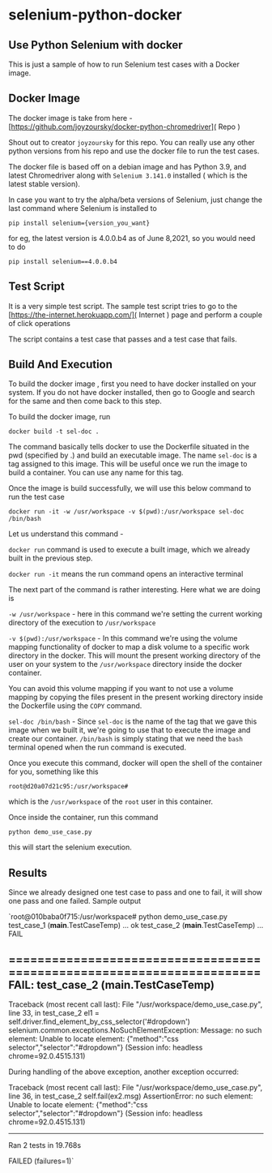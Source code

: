 # selenium-python-docker
## Use Python Selenium with docker

This is just a sample of how to run Selenium test cases with a Docker image.

## Docker Image
The docker image is take from here - [https://github.com/joyzoursky/docker-python-chromedriver]( Repo )

Shout out to creator `joyzoursky` for this repo. You can really use any other python versions from his repo and
use the docker file to run the test cases.

The docker file is based off on a debian image and has Python 3.9, and latest Chromedriver along with
`Selenium 3.141.0` installed ( which is the latest stable version).

In case you want to try the alpha/beta versions of Selenium, just change the last command where Selenium is installed 
to

`pip install selenium={version_you_want}`

for eg, the latest version is 4.0.0.b4 as of June 8,2021, so you would need to do

`pip install selenium==4.0.0.b4`


## Test Script

It is a very simple test script. The sample test script tries to go to the
[https://the-internet.herokuapp.com/]( Internet ) page and perform a couple of click operations

The script contains a test case that passes and a test case that fails.

## Build And Execution
To build the docker image , first you need to have docker installed on your system. If you do not have docker installed,
then go to Google and search for the same and then come back to this step.

To build the docker image, run

`docker build -t sel-doc .`

The command basically tells docker to use the Dockerfile situated in the pwd (specified by .) and build an executable 
image.
The name `sel-doc` is a tag assigned to this image. This will be useful once we run the image to build a container.
You can use any name for this tag.


Once the image is build successfully, we will use this below command to run the test case

`docker run -it -w /usr/workspace -v $(pwd):/usr/workspace sel-doc /bin/bash`

Let us understand this command -

`docker run` command is used to execute a built image, which we already built in the previous step.

`docker run -it` means the run command opens an interactive terminal

The next part of the command is rather interesting. Here what we are doing is

`-w /usr/workspace` - here in this command we're setting the current working directory of the execution to
`/usr/workspace`

`-v $(pwd):/usr/workspace` - In this command we're using the volume mapping functionality of docker to map a 
disk volume to a specific work directory in the docker. This will mount the present working directory of the user
on your system to the `/usr/workspace` directory inside the docker container.

You can avoid this volume mapping if you want to not use a volume mapping by copying the files present in the 
present working directory inside the Dockerfile using the `COPY` command.


`sel-doc /bin/bash` - Since `sel-doc` is the name of the tag that we gave this image when we built it, we're going
to use that to execute the image and create our container. `/bin/bash` is simply stating that we need the `bash` 
terminal opened when the run command is executed.

Once you execute this command, docker will open the shell of the container for you, something like this

`root@d20a07d21c95:/usr/workspace# `

which is the `/usr/workspace` of the `root` user in this container.

Once inside the container, run this command

`python demo_use_case.py`

this will start the selenium execution.


## Results

Since we already designed one test case to pass and one to fail, it will show one pass and one failed. Sample output

`root@010baba0f715:/usr/workspace# python demo_use_case.py 
test_case_1 (__main__.TestCaseTemp) ... ok
test_case_2 (__main__.TestCaseTemp) ... FAIL

======================================================================
FAIL: test_case_2 (__main__.TestCaseTemp)
----------------------------------------------------------------------
Traceback (most recent call last):
  File "/usr/workspace/demo_use_case.py", line 33, in test_case_2
    el1 = self.driver.find_element_by_css_selector('#dropdown')
selenium.common.exceptions.NoSuchElementException: Message: no such element: Unable to locate element: {"method":"css selector","selector":"#dropdown"}
  (Session info: headless chrome=92.0.4515.131)


During handling of the above exception, another exception occurred:

Traceback (most recent call last):
  File "/usr/workspace/demo_use_case.py", line 36, in test_case_2
    self.fail(ex2.msg)
AssertionError: no such element: Unable to locate element: {"method":"css selector","selector":"#dropdown"}
  (Session info: headless chrome=92.0.4515.131)

----------------------------------------------------------------------
Ran 2 tests in 19.768s

FAILED (failures=1)`


